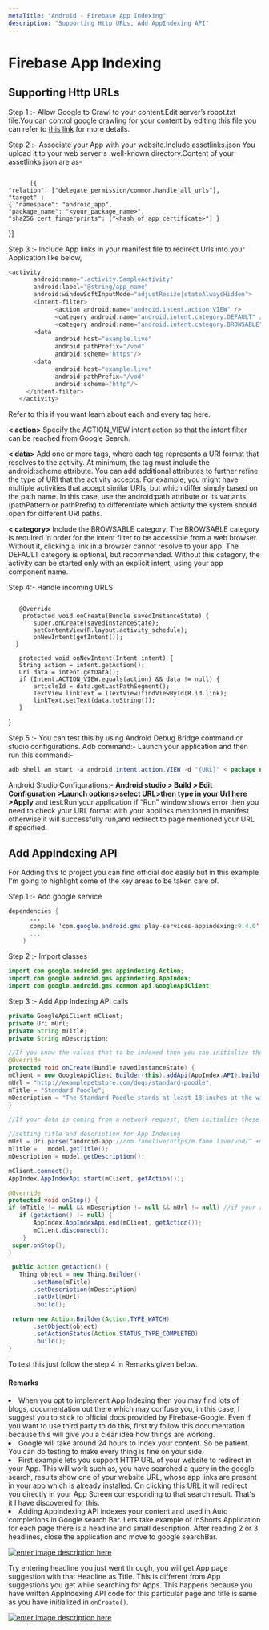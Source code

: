 ```yaml
---
metaTitle: "Android - Firebase App Indexing"
description: "Supporting Http URLs, Add AppIndexing API"
---
```


# Firebase App Indexing



## Supporting Http URLs


Step 1 :- Allow Google to Crawl to your content.Edit server’s robot.txt file.You can control google crawling for your content by editing this file,you can refer to [this link](https://developers.google.com/webmasters/control-crawl-index/docs/getting_started) for more details.

Step 2 :- Associate your App with your website.Include assetlinks.json You upload it to your web server's .well-known directory.Content of your assetlinks.json are as-

```

      [{
"relation": ["delegate_permission/common.handle_all_urls"],
"target" : 
{ "namespace": "android_app",
"package_name": "<your_package_name>",
"sha256_cert_fingerprints": ["<hash_of_app_certificate>"] }

```

}]

Step 3 :-  Include App links in your manifest file to redirect Urls into your Application like below,

```java
<activity
       android:name=".activity.SampleActivity"
       android:label="@string/app_name"
       android:windowSoftInputMode="adjustResize|stateAlwaysHidden">
       <intent-filter>
             <action android:name="android.intent.action.VIEW" />
             <category android:name="android.intent.category.DEFAULT" />
             <category android:name="android.intent.category.BROWSABLE" />
       <data
             android:host="example.live"
             android:pathPrefix="/vod"
             android:scheme="https"/>
       <data
             android:host="example.live"
             android:pathPrefix="/vod"
             android:scheme="http"/>
     </intent-filter>
   </activity>

```

Refer to this if you want learn about each and every tag here.

**< action>**
Specify the ACTION_VIEW intent action so that the intent filter can be reached from Google Search.

**< data>**
Add one or more  tags, where each tag represents a URI format that resolves to the activity. At minimum, the  tag must include the android:scheme attribute.
You can add additional attributes to further refine the type of URI that the activity accepts. For example, you might have multiple activities that accept similar URIs, but which differ simply based on the path name. In this case, use the android:path attribute or its variants (pathPattern or pathPrefix) to differentiate which activity the system should open for different URI paths.

**< category>**
Include the BROWSABLE category. The BROWSABLE category is required in order for the intent filter to be accessible from a web browser. Without it, clicking a link in a browser cannot resolve to your app. The DEFAULT category is optional, but recommended. Without this category, the activity can be started only with an explicit intent, using your app component name.

Step 4:- Handle incoming URLS

```

   @Override
    protected void onCreate(Bundle savedInstanceState) {
       super.onCreate(savedInstanceState);
       setContentView(R.layout.activity_schedule);
       onNewIntent(getIntent());
  }

   protected void onNewIntent(Intent intent) {
   String action = intent.getAction();
   Uri data = intent.getData();
   if (Intent.ACTION_VIEW.equals(action) && data != null) {
       articleId = data.getLastPathSegment();
       TextView linkText = (TextView)findViewById(R.id.link);
       linkText.setText(data.toString());
   }

```

}

Step 5 :- You can test this by using Android Debug Bridge command or studio configurations.
Adb command:-
Launch your application and then run this command:-

```java
adb shell am start -a android.intent.action.VIEW -d "{URL}" < package name >

```

Android Studio Configurations:-
**Android studio > Build > Edit Configuration >Launch options>select URL>then type in your Url here >Apply** and test.Run your application if “Run” window shows error then you need to check your URL format with your applinks mentioned in manifest otherwise it will successfully run,and redirect to page mentioned your URL if specified.



## Add AppIndexing API


For Adding this to project you can find official doc easily but in this example I'm going to highlight some of the key areas to be taken care of.

Step 1 :- Add google service

```java
dependencies {
      ...
      compile 'com.google.android.gms:play-services-appindexing:9.4.0'
      ...
    }

```

Step 2 :- Import classes

```java
import com.google.android.gms.appindexing.Action;
import com.google.android.gms.appindexing.AppIndex;
import com.google.android.gms.common.api.GoogleApiClient;

```

Step 3 :- Add App Indexing API calls

```java
private GoogleApiClient mClient;
private Uri mUrl;
private String mTitle;
private String mDescription;

//If you know the values that to be indexed then you can initialize these variables in onCreate() 
@Override
protected void onCreate(Bundle savedInstanceState) {
mClient = new GoogleApiClient.Builder(this).addApi(AppIndex.API).build();
mUrl = "http://examplepetstore.com/dogs/standard-poodle";
mTitle = "Standard Poodle";
mDescription = "The Standard Poodle stands at least 18 inches at the withers";
}

//If your data is coming from a network request, then initialize these value in onResponse() and make checks for NPE so that your code won’t fall apart.

//setting title and description for App Indexing
mUrl = Uri.parse(“android-app://com.famelive/https/m.fame.live/vod/” +model.getId());
mTitle =   model.getTitle();
mDescription = model.getDescription();

mClient.connect();
AppIndex.AppIndexApi.start(mClient, getAction());

@Override
protected void onStop() {
if (mTitle != null && mDescription != null && mUrl != null) //if your response fails then check whether these are initialized or not
   if (getAction() != null) {
       AppIndex.AppIndexApi.end(mClient, getAction());
       mClient.disconnect();
    }
 super.onStop();
}

 public Action getAction() {
   Thing object = new Thing.Builder()
       .setName(mTitle)
       .setDescription(mDescription)
       .setUrl(mUrl)
       .build();

 return new Action.Builder(Action.TYPE_WATCH)
       .setObject(object)
       .setActionStatus(Action.STATUS_TYPE_COMPLETED)
       .build();
}

```

To test this just follow the step 4 in Remarks given below.



#### Remarks


<li>
When you opt to implement App Indexing then you may find lots of blogs, documentation out there which may confuse you, in this case, I suggest you to stick to official docs provided by Firebase-Google. Even if you want to use third party to do this, first try follow this documentation because this will give you a clear idea how things are working.
</li>
<li>
Google will take around 24 hours to index your content. So be patient. You can do testing to make every thing is fine on your side.
</li>
<li>
First example lets you support HTTP URL of your website to redirect in your App. This will work such as, you have searched a query in  the google search, results show one of your website URL, whose app links are present in your app which is already installed. On clicking this URL it will redirect you directly in your App Screen corresponding to that search result. That's it I have discovered for this.
</li>
<li>
Adding AppIndexing API indexes your content and used in Auto completions in Google search Bar. Lets take example of inShorts Application for each page there is a headline and small description. After reading 2 or 3 headlines, close the application and move to google searchBar.
</li>

[<img src="https://i.stack.imgur.com/Ri7UP.png" alt="enter image description here" />](https://i.stack.imgur.com/Ri7UP.png)

Try entering headline you just went through, you will get App page suggestion with that Headline as Title. This is different from App suggestions you get while searching for Apps. This happens because you have written AppIndexing API code for this particular page and title is same as you have initialized in `onCreate()`.

[<img src="https://i.stack.imgur.com/mGYcG.png" alt="enter image description here" />](https://i.stack.imgur.com/mGYcG.png)

